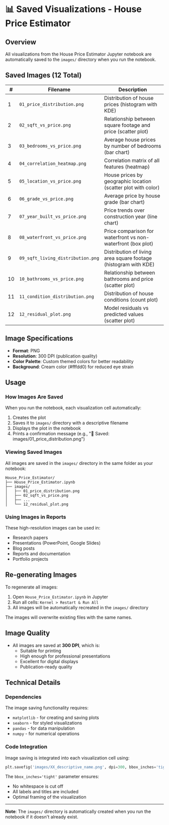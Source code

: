 # 📊 Saved Visualizations - House Price Estimator

## Overview

All visualizations from the House Price Estimator Jupyter notebook are automatically saved to the `images/` directory when you run the notebook.

## Saved Images (12 Total)

| # | Filename | Description |
|---|----------|-------------|
| 1 | `01_price_distribution.png` | Distribution of house prices (histogram with KDE) |
| 2 | `02_sqft_vs_price.png` | Relationship between square footage and price (scatter plot) |
| 3 | `03_bedrooms_vs_price.png` | Average house prices by number of bedrooms (bar chart) |
| 4 | `04_correlation_heatmap.png` | Correlation matrix of all features (heatmap) |
| 5 | `05_location_vs_price.png` | House prices by geographic location (scatter plot with color) |
| 6 | `06_grade_vs_price.png` | Average price by house grade (bar chart) |
| 7 | `07_year_built_vs_price.png` | Price trends over construction year (line chart) |
| 8 | `08_waterfront_vs_price.png` | Price comparison for waterfront vs non-waterfront (box plot) |
| 9 | `09_sqft_living_distribution.png` | Distribution of living area square footage (histogram with KDE) |
| 10 | `10_bathrooms_vs_price.png` | Relationship between bathrooms and price (scatter plot) |
| 11 | `11_condition_distribution.png` | Distribution of house conditions (count plot) |
| 12 | `12_residual_plot.png` | Model residuals vs predicted values (scatter plot) |

## Image Specifications

- **Format**: PNG
- **Resolution**: 300 DPI (publication quality)
- **Color Palette**: Custom themed colors for better readability
- **Background**: Cream color (#fffdd0) for reduced eye strain

## Usage

### How Images Are Saved

When you run the notebook, each visualization cell automatically:
1. Creates the plot
2. Saves it to `images/` directory with a descriptive filename
3. Displays the plot in the notebook
4. Prints a confirmation message (e.g., "💾 Saved: images/01_price_distribution.png")

### Viewing Saved Images

All images are saved in the `images/` directory in the same folder as your notebook:

```
House_Price_Estimator/
├── House_Price_Estimator.ipynb
├── images/
│   ├── 01_price_distribution.png
│   ├── 02_sqft_vs_price.png
│   ├── ...
│   └── 12_residual_plot.png
```

### Using Images in Reports

These high-resolution images can be used in:
- Research papers
- Presentations (PowerPoint, Google Slides)
- Blog posts
- Reports and documentation
- Portfolio projects

## Re-generating Images

To regenerate all images:
1. Open `House_Price_Estimator.ipynb` in Jupyter
2. Run all cells: `Kernel > Restart & Run All`
3. All images will be automatically recreated in the `images/` directory

The images will overwrite existing files with the same names.

## Image Quality

- All images are saved at **300 DPI**, which is:
  - Suitable for printing
  - High enough for professional presentations
  - Excellent for digital displays
  - Publication-ready quality

## Technical Details

### Dependencies

The image saving functionality requires:
- `matplotlib` - for creating and saving plots
- `seaborn` - for styled visualizations
- `pandas` - for data manipulation
- `numpy` - for numerical operations

### Code Integration

Image saving is integrated into each visualization cell using:
```python
plt.savefig('images/XX_descriptive_name.png', dpi=300, bbox_inches='tight')
```

The `bbox_inches='tight'` parameter ensures:
- No whitespace is cut off
- All labels and titles are included
- Optimal framing of the visualization

---

**Note**: The `images/` directory is automatically created when you run the notebook if it doesn't already exist.

